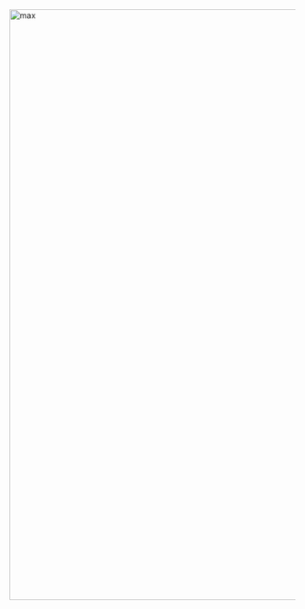 <img width="1897" height="1038" alt="max" src="https://github.com/user-attachments/assets/7d8a26da-0af1-4c93-aadd-f93c8fd84fac" />
